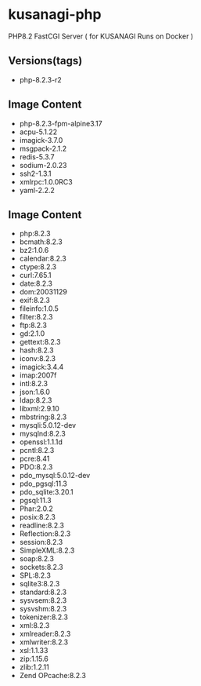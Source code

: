 # kusanagi-php
PHP8.2 FastCGI Server ( for KUSANAGI Runs on Docker )

## Versions(tags)
- php-8.2.3-r2

## Image Content
- php-8.2.3-fpm-alpine3.17
- acpu-5.1.22
- imagick-3.7.0
- msgpack-2.1.2
- redis-5.3.7
- sodium-2.0.23
- ssh2-1.3.1
- xmlrpc:1.0.0RC3
- yaml-2.2.2

## Image Content
- php:8.2.3
- bcmath:8.2.3
- bz2:1.0.6
- calendar:8.2.3
- ctype:8.2.3
- curl:7.65.1
- date:8.2.3
- dom:20031129
- exif:8.2.3
- fileinfo:1.0.5
- filter:8.2.3
- ftp:8.2.3
- gd:2.1.0
- gettext:8.2.3
- hash:8.2.3
- iconv:8.2.3
- imagick:3.4.4
- imap:2007f
- intl:8.2.3
- json:1.6.0
- ldap:8.2.3
- libxml:2.9.10
- mbstring:8.2.3
- mysqli:5.0.12-dev
- mysqlnd:8.2.3
- openssl:1.1.1d
- pcntl:8.2.3
- pcre:8.41
- PDO:8.2.3
- pdo_mysql:5.0.12-dev
- pdo_pgsql:11.3
- pdo_sqlite:3.20.1
- pgsql:11.3
- Phar:2.0.2
- posix:8.2.3
- readline:8.2.3
- Reflection:8.2.3
- session:8.2.3
- SimpleXML:8.2.3
- soap:8.2.3
- sockets:8.2.3
- SPL:8.2.3
- sqlite3:8.2.3
- standard:8.2.3
- sysvsem:8.2.3
- sysvshm:8.2.3
- tokenizer:8.2.3
- xml:8.2.3
- xmlreader:8.2.3
- xmlwriter:8.2.3
- xsl:1.1.33
- zip:1.15.6
- zlib:1.2.11
- Zend OPcache:8.2.3

